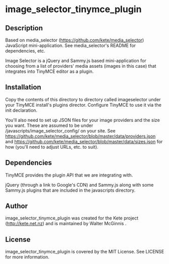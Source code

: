 # image_selector_tinymce_plugin

## Description

Based on media_selector (https://github.com/kete/media_selector) JavaScript mini-application. See media_selector's README for dependencies, etc.

Image Selector is a jQuery and Sammy.js based mini-application for choosing from a list of providers' media assets (images in this case) that integrates into TinyMCE editor as a plugin.

## Installation

Copy the contents of this directory to directory called imageselector under your TinyMCE install's plugins director. Configure TinyMCE to use it via the init declaration.

You'll also need to set up JSON files for your image providers and the size you want. These are assumed to be under /javascripts/image_selector_config/ on your site. See https://github.com/kete/media_selector/blob/master/data/providers.json and https://github.com/kete/media_selector/blob/master/data/sizes.json for how (you'll need to adjust URLs, etc. to suit).

## Dependencies

TinyMCE provides the plugin API that we are integrating with.

jQuery (through a link to Google's CDN) and Sammy.js along with some Sammy.js plugins that are included in the javascripts directory.

## Author

image_selector_tinymce_plugin was created for the Kete project (http://kete.net.nz) and is maintained by Walter McGinnis <walter a-t katipo dot co dot nz>.

## License

image_selector_tinymce_plugin is covered by the MIT License. See LICENSE for more information.
